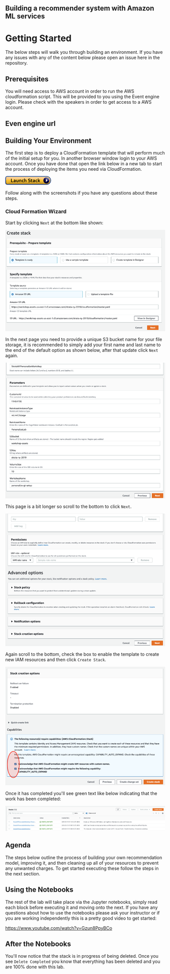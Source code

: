 ## Building a recommender system with Amazon ML services

# Getting Started

The below steps will walk you through building an environment. If you have any issues with any of the content below please open an issue here in the repository.

## Prerequisites

You will need access to AWS account in order to run the AWS cloudformation script.
This will be provided to you using the Event engine login. 
Please check with the speakers in order to get access to a AWS account.

## Even engine url


## Building Your Environment

The first step is to deploy a CloudFormation template that will perform much of the initial setup for you. In another browser window login to your AWS account. Once you have done that open the link below in a new tab to start the process of deploying the items you need via CloudFormation.

[![Launch Stack](static/imgs/cfn-stack.png)](https://console.aws.amazon.com/cloudformation/home#/stacks/new?stackName=StrataNYPersonalizeWorkshop&templateURL=https://workshop-assets-us-east-1.s3.amazonaws.com/strata-ny-2019/cloudformation/master.yaml)

Follow along with the screenshots if you have any questions about these steps.

### Cloud Formation Wizard

Start by clicking `Next` at the bottom like shown:

![StackWizard](static/imgs/img1.png)

In the next page you need to provide a unique S3 bucket name for your file storage, it is recommended to simply add your first name and last name to the end of the default option as shown below, after that update click `Next` again.

![StackWizard2](static/imgs/img3.png)

This page is a bit longer so scroll to the bottom to click `Next`.

![StackWizard3](static/imgs/img4.png)

Again scroll to the bottom, check the box to enable the template to create new IAM resources and then click `Create Stack`.

![StackWizard4](static/imgs/img5.png)

Once it has completed you'll see green text like below indicating that the work has been completed:

![StackWizard5](static/imgs/img7.png)


## Agenda

The steps below outline the process of building your own recommendation model, improving it, and then cleaning up all of your resources to prevent any unwanted charges. To get started executing these follow the steps in the next section.



## Using the Notebooks



The rest of the lab will take place via the Jupyter notebooks, simply read each block before executing it and moving onto the next. If you have any questions about how to use the notebooks please ask your instructor or if you are working independently this is a pretty good video to get started:

https://www.youtube.com/watch?v=Gzun8PpyBCo

## After the Notebooks


You'll now notice that the stack is in progress of being deleted. Once you see `Delete Completed` you know that everything has been deleted and you are 100% done with this lab.
